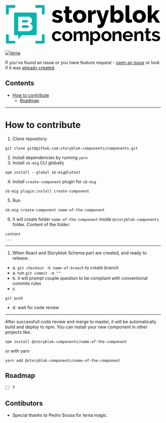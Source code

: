 <p align="center">
    <img width="500" src="./sbc-logo-500.png" alt="Logo" />
</p>

[![lerna](https://img.shields.io/badge/maintained%20with-lerna-cc00ff.svg)](https://lerna.js.org/)

If you've found an issue or you have feature request - <a href="https://github.com/storyblok-components/storyblok-components/issues/new">open an issue</a> or look if it was <a href="https://github.com/storyblok-components/components/issues/">already created</a>.

## Contents

- [How to contribute](#how-to-contribute)
  - [Roadmap](#roadmap)

---

# How to contribute

1. Clone repository:
```
git clone git@github.com:storyblok-components/components.git
```
2. Install dependencies by running `yarn`
3. Install `sb-mig` CLI globally
```
npm install --global sb-mig@latest
```
4. Install `create-component` plugin for `sb-mig`
```
sb-mig plugin:install create-component
```
5. Run
```
sb-mig create-component name-of-the-component
```
6. It will create folder `name-of-the-component` inside `@storyblok-components` folder. Content of the folder: 
```
content
...
```

---

1. When React and Storyblok Schema part are created, and ready to release:
- a. `git checkout -b name-of-branch` to create branch
- a. run `git commit -m ""`
- b. it will prompt couple question to be compliant with conventional commits rules
- c. 
```
git push
```
- d. wait for code review

---

After successfull code review and merge to master, it will be automatically build and deploy to npm. You can install your new component in other projects like:
```
npm install @storyblok-components/name-of-the-component
```
or with yarn
```
yarn add @storyblok-components/name-of-the-component
```




## Roadmap

- [ ] ?


## Contibutors
- Special thanks to Pedro Sousa for lerna magic.
